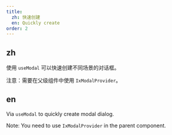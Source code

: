 ```yaml
---
title:
  zh: 快速创建
  en: Quickly create
order: 2
---
```


## zh

使用 `useModal` 可以快速创建不同场景的对话框。

注意：需要在父级组件中使用 `IxModalProvider`。

## en

Via `useModal` to quickly create modal dialog.

Note: You need to use `IxModalProvider` in the parent component.
